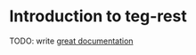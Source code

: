# Introduction to teg-rest

TODO: write [great documentation](http://jacobian.org/writing/what-to-write/)
